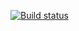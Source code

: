 [![Build status](https://ci.appveyor.com/api/projects/status/hdnf672j9yd4mcc4?svg=true)](https://ci.appveyor.com/project/1uda/api-api)